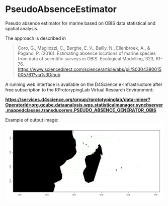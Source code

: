# PseudoAbsenceEstimator
Pseudo absence estimator for marine based on OBIS data statistical and spatial analysis.

The approach is described in 

>Coro, G., Magliozzi, C., Berghe, E. V., Bailly, N., Ellenbroek, A., & Pagano, P. (2016). Estimating absence locations of marine species from data of scientific surveys in OBIS. Ecological Modelling, 323, 61-76. https://www.sciencedirect.com/science/article/abs/pii/S0304380015005761?via%3Dihub

A running web interface is available on the D4Science e-Infrastructure after free subscription to the RProtorypingLab Virtual Research Environment:

**https://services.d4science.org/group/rprototypinglab/data-miner?OperatorId=org.gcube.dataanalysis.wps.statisticalmanager.synchserver.mappedclasses.transducerers.PSEUDO_ABSENCE_GENERATOR_OBIS**

Example of output image:
![Example of output image](https://github.com/cybprojects65/PseudoAbsenceEstimator/raw/main/absence_map.png)

